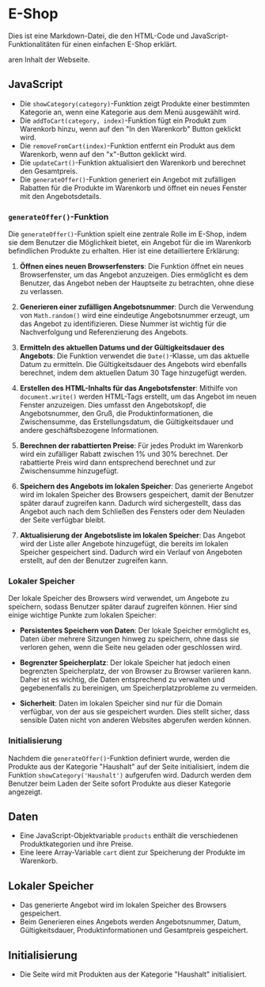 # E-Shop

Dies ist eine Markdown-Datei, die den HTML-Code und JavaScript-Funktionalitäten für einen einfachen E-Shop erklärt.

aren Inhalt der Webseite.
## JavaScript
- Die `showCategory(category)`-Funktion zeigt Produkte einer bestimmten Kategorie an, wenn eine Kategorie aus dem Menü ausgewählt wird.
- Die `addToCart(category, index)`-Funktion fügt ein Produkt zum Warenkorb hinzu, wenn auf den "In den Warenkorb" Button geklickt wird.
- Die `removeFromCart(index)`-Funktion entfernt ein Produkt aus dem Warenkorb, wenn auf den "x"-Button geklickt wird.
- Die `updateCart()`-Funktion aktualisiert den Warenkorb und berechnet den Gesamtpreis.
- Die `generateOffer()`-Funktion generiert ein Angebot mit zufälligen Rabatten für die Produkte im Warenkorb und öffnet ein neues Fenster mit den Angebotsdetails.

### `generateOffer()`-Funktion
Die `generateOffer()`-Funktion spielt eine zentrale Rolle im E-Shop, indem sie dem Benutzer die Möglichkeit bietet, ein Angebot für die im Warenkorb befindlichen Produkte zu erhalten. Hier ist eine detailliertere Erklärung:

1. **Öffnen eines neuen Browserfensters**: Die Funktion öffnet ein neues Browserfenster, um das Angebot anzuzeigen. Dies ermöglicht es dem Benutzer, das Angebot neben der Hauptseite zu betrachten, ohne diese zu verlassen.

2. **Generieren einer zufälligen Angebotsnummer**: Durch die Verwendung von `Math.random()` wird eine eindeutige Angebotsnummer erzeugt, um das Angebot zu identifizieren. Diese Nummer ist wichtig für die Nachverfolgung und Referenzierung des Angebots.

3. **Ermitteln des aktuellen Datums und der Gültigkeitsdauer des Angebots**: Die Funktion verwendet die `Date()`-Klasse, um das aktuelle Datum zu ermitteln. Die Gültigkeitsdauer des Angebots wird ebenfalls berechnet, indem dem aktuellen Datum 30 Tage hinzugefügt werden.

4. **Erstellen des HTML-Inhalts für das Angebotsfenster**: Mithilfe von `document.write()` werden HTML-Tags erstellt, um das Angebot im neuen Fenster anzuzeigen. Dies umfasst den Angebotskopf, die Angebotsnummer, den Gruß, die Produktinformationen, die Zwischensumme, das Erstellungsdatum, die Gültigkeitsdauer und andere geschäftsbezogene Informationen.

5. **Berechnen der rabattierten Preise**: Für jedes Produkt im Warenkorb wird ein zufälliger Rabatt zwischen 1% und 30% berechnet. Der rabattierte Preis wird dann entsprechend berechnet und zur Zwischensumme hinzugefügt.

6. **Speichern des Angebots im lokalen Speicher**: Das generierte Angebot wird im lokalen Speicher des Browsers gespeichert, damit der Benutzer später darauf zugreifen kann. Dadurch wird sichergestellt, dass das Angebot auch nach dem Schließen des Fensters oder dem Neuladen der Seite verfügbar bleibt.

7. **Aktualisierung der Angebotsliste im lokalen Speicher**: Das Angebot wird der Liste aller Angebote hinzugefügt, die bereits im lokalen Speicher gespeichert sind. Dadurch wird ein Verlauf von Angeboten erstellt, auf den der Benutzer zugreifen kann.

### Lokaler Speicher
Der lokale Speicher des Browsers wird verwendet, um Angebote zu speichern, sodass Benutzer später darauf zugreifen können. Hier sind einige wichtige Punkte zum lokalen Speicher:

- **Persistentes Speichern von Daten**: Der lokale Speicher ermöglicht es, Daten über mehrere Sitzungen hinweg zu speichern, ohne dass sie verloren gehen, wenn die Seite neu geladen oder geschlossen wird.

- **Begrenzter Speicherplatz**: Der lokale Speicher hat jedoch einen begrenzten Speicherplatz, der von Browser zu Browser variieren kann. Daher ist es wichtig, die Daten entsprechend zu verwalten und gegebenenfalls zu bereinigen, um Speicherplatzprobleme zu vermeiden.

- **Sicherheit**: Daten im lokalen Speicher sind nur für die Domain verfügbar, von der aus sie gespeichert wurden. Dies stellt sicher, dass sensible Daten nicht von anderen Websites abgerufen werden können.

### Initialisierung
Nachdem die `generateOffer()`-Funktion definiert wurde, werden die Produkte aus der Kategorie "Haushalt" auf der Seite initialisiert, indem die Funktion `showCategory('Haushalt')` aufgerufen wird. Dadurch werden dem Benutzer beim Laden der Seite sofort Produkte aus dieser Kategorie angezeigt.

## Daten
- Eine JavaScript-Objektvariable `products` enthält die verschiedenen Produktkategorien und ihre Preise.
- Eine leere Array-Variable `cart` dient zur Speicherung der Produkte im Warenkorb.

## Lokaler Speicher
- Das generierte Angebot wird im lokalen Speicher des Browsers gespeichert.
- Beim Generieren eines Angebots werden Angebotsnummer, Datum, Gültigkeitsdauer, Produktinformationen und Gesamtpreis gespeichert.

## Initialisierung
- Die Seite wird mit Produkten aus der Kategorie "Haushalt" initialisiert.

